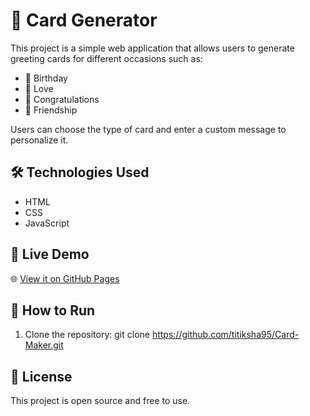 ﻿# 🎉 Card Generator

This project is a simple web application that allows users to generate greeting cards for different occasions such as:

- 🎂 Birthday
- 💖 Love
- 🥳 Congratulations
- 🤝 Friendship

Users can choose the type of card and enter a custom message to personalize it.

## 🛠️ Technologies Used

- HTML
- CSS
- JavaScript


## 🔗 Live Demo

🌐 [View it on GitHub Pages](https://titiksha95.github.io/Card-Maker/)


## 📁 How to Run

1. Clone the repository:
   git clone https://github.com/titiksha95/Card-Maker.git

## 📄 License

This project is open source and free to use.

